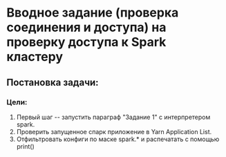 # Вводное задание (проверка соединения и доступа) на проверку доступа к Spark кластеру

## Постановка задачи:

### Цели:
1. Первый шаг -- запустить параграф "Задание 1" с интерпретером spark.
2. Проверить запущенное спарк приложение в Yarn Application List. 
3. Отфильтровать конфиги по маске spark.* и распечатать с помощью print()

